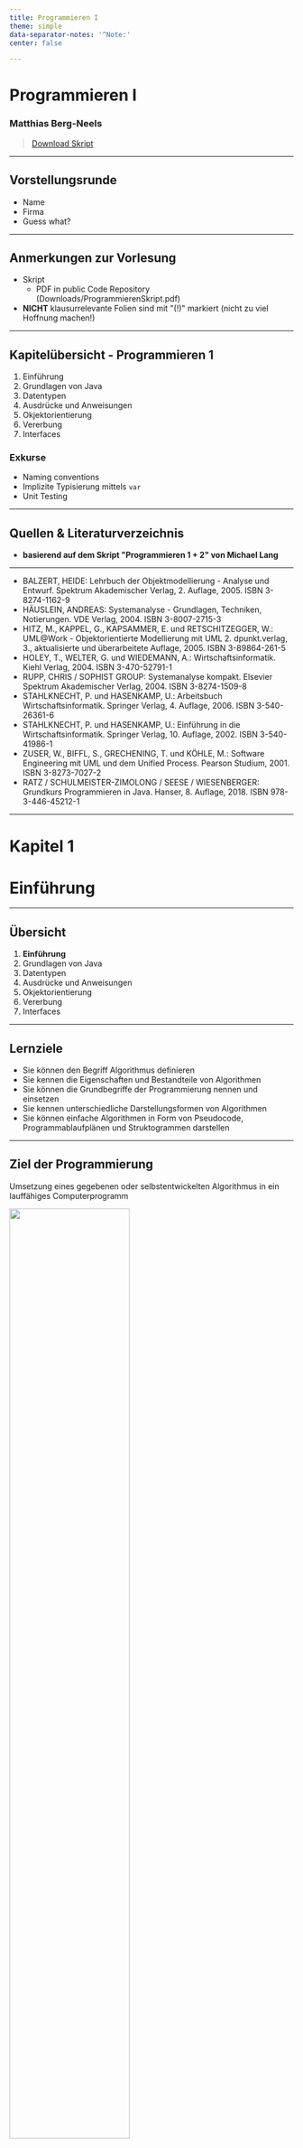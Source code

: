 ```yaml
---
title: Programmieren I
theme: simple
data-separator-notes: '^Note:'
center: false

---
```


# Programmieren I
### Matthias Berg-Neels

> [Download Skript](../pdfdownloads/ProgrammierenSkript_1Semester.pdf)

----
## Vorstellungsrunde
* Name
* Firma
* Guess what?


----
## Anmerkungen zur Vorlesung
* Skript
  * PDF in public Code Repository (Downloads/ProgrammierenSkript.pdf)
* **NICHT** klausurrelevante Folien sind mit "(!)" markiert (nicht zu viel Hoffnung machen!)

----
## Kapitelübersicht - Programmieren 1
1. Einführung
2. Grundlagen von Java
3. Datentypen
4. Ausdrücke und Anweisungen
5. Okjektorientierung
6. Vererbung
7. Interfaces

### Exkurse
* Naming conventions
* Implizite Typisierung mittels ```var```
* Unit Testing

----
## Quellen & Literaturverzeichnis
* **basierend auf dem Skript "Programmieren 1 + 2" von Michael Lang**
***
<ul>
<li>BALZERT, HEIDE: Lehrbuch der Objektmodellierung - Analyse und Entwurf. Spektrum Akademischer Verlag, 2. Auflage, 2005. ISBN 3-8274-1162-9</li>
<li>HÄUSLEIN, ANDREAS: Systemanalyse - Grundlagen, Techniken, Notierungen. VDE Verlag, 2004. ISBN 3-8007-2715-3</li>
<li>HITZ, M., KAPPEL, G., KAPSAMMER, E. und RETSCHITZEGGER, W.: UML@Work - Objektorientierte Modellierung mit UML 2. dpunkt.verlag, 3., aktualisierte und überarbeitete Auflage, 2005. ISBN 3-89864-261-5</li>
<li>HOLEY, T., WELTER, G. und WIEDEMANN, A.: Wirtschaftsinformatik. Kiehl Verlag, 2004. ISBN 3-470-52791-1</li>
<li>RUPP, CHRIS / SOPHIST GROUP: Systemanalyse kompakt. Elsevier Spektrum Akademischer Verlag, 2004. ISBN 3-8274-1509-8</li>
<li>STAHLKNECHT, P. und HASENKAMP, U.: Arbeitsbuch</li> Wirtschaftsinformatik. Springer Verlag, 4. Auflage, 2006. ISBN 3-540-26361-6</li>
<li>STAHLKNECHT, P. und HASENKAMP, U.: Einführung in die Wirtschaftsinformatik. Springer Verlag, 10. Auflage, 2002. ISBN 3-540-41986-1</li>
<li>ZUSER, W., BIFFL, S., GRECHENING, T. und KÖHLE, M.: Software Engineering mit UML und dem Unified Process. Pearson Studium, 2001. ISBN 3-8273-7027-2</li>
<li>RATZ / SCHULMEISTER-ZIMOLONG / SEESE / WIESENBERGER: Grundkurs Programmieren in Java. Hanser, 8. Auflage, 2018. ISBN 978-3-446-45212-1</li>
</ul><!-- .element style="font-size: 0.5em;" -->

---
# Kapitel 1
# Einführung

----
## Übersicht
1. **Einführung**
2. Grundlagen von Java
3. Datentypen
4. Ausdrücke und Anweisungen
5. Okjektorientierung
6. Vererbung
7. Interfaces

----
## Lernziele
* Sie können den Begriff Algorithmus definieren
* Sie kennen die Eigenschaften und Bestandteile von Algorithmen
* Sie können die Grundbegriffe der Programmierung nennen und einsetzen
* Sie kennen unterschiedliche Darstellungsformen von Algorithmen
* Sie können einfache Algorithmen in Form von Pseudocode, Programmablaufplänen und Struktogrammen darstellen

---
## Ziel der Programmierung
Umsetzung eines gegebenen oder selbstentwickelten Algorithmus in ein lauffähiges Computerprogramm

<img src="img/01einfuehrung_01ziel.png" width=65% /><!-- .element style="border: 0px; box-shadow: 0 0 0 0" -->

----
## Algorithmus
<img src="img/01einfuehrung_01_1algorithm.jpeg" width=50% /><!-- .element style="border: 0px; box-shadow: 0 0 0 0" -->
----

## Beispiele für Algorithmen
<table>
<tr style="vertical-align:middle">
<td>
<ul>
<li>Bedienungsanleitungen</li>
<li>Bauanleitungen</li>
<li>Kochrezepte</li>
<li>mathematische Problemstellungen</li>
<li>Such- und Sortieralgorithmen</li>
</ul>
</td>
<td style="vertical-align:middle">
<img src="img/01einfuehrung_02Beispiel_1.jpg" width=70% /><!-- .element style="border: 0px; box-shadow: 0 0 0 0" --><br/><br/>
<img src="img/01einfuehrung_02beispiel_2.jpg" width=70%/><!-- .element style="border: 0px; box-shadow: 0 0 0 0" -->
</td>
<td style="vertical-align:middle">
<img src="img/01einfuehrung_02beispiel_3.jpg" height=70% /><!-- .element style="border: 0px; box-shadow: 0 0 0 0" -->
</td>
</tr>
</table>

----
## Beispiel: Ein Kochrezept (!)
<table width=100%>
<tr><th width=40%>Zutaten</th><th>Zubereitung</th></tr>
<tr>
  <td>
    <ul>
      <li>500 g Hackfleisch vom Rind</li>
      <li>2 große Zwiebeln, fein gehackt</li>
      <li>4 Stangen Staudensellerie, fein gehackt</li>
      <li>150 g Speck, fein gehackt</li>
      <li>2 Zehen Knoblauch, fein gehackt</li>
      <li>400 g geschälte Tomaten</li>
      <li>300 ml Fond (Bratenfond)</li>
      <li>1 Paprikaschote, rot, klein gewürfelt</li>
      <li>1 Gewürznelke</li>
      <li>1 Lorbeerblatt</li>
      <li>½ TL Oregano</li>
      <li>½ TL Muskat (gemahlen)</li>
      <li>3 EL Öl (Oliven)</li>
      <li>40 g Butter</li>
      <li>150 ml Wein, rot, trocken</li>
      <li>1 Chilischote, zerkleinert, getrocknet</li>
    </ul><!-- .element style="font-size: 0.6em;" -->
  </td>
  <td>Butter und Öl in einer Pfanne (besser Bräter) erhitzen. Zwiebeln, Sellerie, Speck und Paprika gut anbraten. Die Sachen aus der Pfanne nehmen und zur Seite stellen. Den Knoblauch leicht anrösten und dann das Hackfleisch dazugeben, alles gut anbraten. Die Sachen wieder dazugeben und alles ca.10 Min. köcheln lassen. Jetzt alle übrigen Zutaten und Gewürze dazugeben und das Ganze ca. 45 Min. ( bei geschlossenem Deckel ) köcheln lassen (gelegentlich abschmecken und ggf. nachwürzen). Über die fertig gegarten Spaghetti geben.</td><!-- .element style="font-size: 0.6em;" -->
  </tr>
</table>
----
## Probleme bei diesem Beispiel
* Zutaten sind bereits vorbereitet
* Spaghetti fehlen bei Zutaten
* Beschreibung für Zubereitung der Spaghetti fehlt
* ungenaue Aussagen
  * fein gehackt
  * klein gewürfelt
  * erhitzen
  * gut anbraten
  * leicht anrösten
  * …
* Pfanne (besser Bräter)

KURZ: Die Beschreibung lässt Raum für individuelle Entscheidungen und Interpretationen.

----
## Verbesserungsmöglichkeiten des Rezepts
<div>

* komplette Eliminierung von individuellen Interpretationsspielräumen
* vollständige Beschreibung der Arbeitsschritte inkl. Vorbereitung und der Kochanweisung für die Spaghetti
* vollständige Angabe der Zutaten
präzise Angaben bei den Aussagen
  * fein gehackt &#8658; gewürfelt, 2 mm ≤ Kantenlänge ≤ 3 mm(Zwiebeln und Speck)
  * fein gehackt &#8658; gewürfelt, 0,8 mm ≤ Kantenlänge ≤ 1 mm(Knoblauch)
  * klein gewürfelt &#8658; 4 mm ≤ Kantenlänge ≤ 6 mm
  * erhitzen &#8658; 120 °C < Temperatur < 125 °C
  * gut anbraten &#8658; Farbe der Zwiebeln entspricht dem RGB-Wert <span>CC3300</span><!-- .element style="background-color: #CC3300;" -->
  * leicht anrösten &#8658; Farbe des Knoblauchs entspricht dem RGB-Wert <span>CC6600</span><!-- .element style="background-color: #CC6600;" -->
</div><!-- .element style="font-size: 0.8em;" -->

---
## Algorithmus: Definition
### Duden<!-- .element style="text-align: left;" -->
> Al|go|rith|mus, der; ­, ...men [mlat. algorismus = Art der indischen Rechenkunst, in Anlehnung an griech. arithmós = Zahl entstellt aus dem Namen des pers.- arab. Mathematikers Al-Hwarizmi, gest. nach 846] (Math., Datenverarb.): Verfahren zur schrittweisen Umformung von Zeichenreihen; Rechenvorgang nach einem bestimmten [sich wiederholenden] Schema. <!-- .element style="font-size: 0.6em;" -->

### Informatik<!-- .element style="text-align: left;" -->
> Ein Algorithmus ist eine präzise (d.h. in einer festgelegten Sprache abgefasste) endliche Beschreibung eines allgemeinen Verfahrens unter Verwendung ausführbarer elementarer (Verarbeitungs-)Schritte. <!-- .element style="font-size: 0.6em;" -->

----
## Algorithmus: Eigenschaften
### Terminierung<!-- .element style="text-align: left;" -->

* bricht nach endlich vielen Schritten ab

***

### Determinismus<!-- .element style="text-align: left;" -->


* legt die „Wahlfreiheit“ fest
* deterministischer Ablauf
  * legt eindeutige Vorgabe der Schrittfolge der auszuführenden Schritte fest
* determiniertes Ergebnis
  * wird immer dann geliefert, wenn bei vorgegebener Eingabe ein eindeutiges Ergebnis geliefert wird - auch bei mehrfacher Durchführung mit denselben Eingabeparametern


***

----
## Algorithmus: Bestandteile
* elementare Operationen (Ausdrücke und Anweisungen)<br/>Berechne 5 plus 7
* sequenzielle Ausführung
<br/>Berechne 10 minus 3, dann multipliziere das Ergebnis mit 4
* parallele Ausführung
<br/>Du rechnest Aufgabe 1 und ich rechne Aufgabe 2
* bedingte Ausführung
<br/>Wenn Du Aufgabe 1 gelöst hast, dann beginne mit Aufgabe 2
* Schleife
<br/>Rechne Aufgabe 1, bis Du das richtige Ergebnis bekommst
* Unterprogramm
<br/>Rechne Aufgabe 1 anhand der Lösung auf Seite 106

* Variablen und Konstanten

---
## Grundbegriffe der Programmierung
Ausdruck
* Kombination von Operanden und Operatoren als "Vorschrift" zur Berechnung eines Werts
* liefert immer einen Wert (Ergebniswert) ab
* Beispiel: 1 / x

Anweisung
* Kombination von Ausdrücken und Methoden als "Vorschrift" zur Ausführung einer Aktion
* Beispiele:
<br/>y = 1 / x Wertzuweisung
<br/>print(x) Ausgabeanweisung (Methodenaufruf "Drucke x")

----
## Grundbegriffe der Programmierung
Sequenz
* bildet eine zeitliche Abfolge von Anweisungen
* einzelne Schritte werden durchnummeriert oder es wird zum Abschluss der Sequenz ein Semikolon gesetzt

Bedingte Anweisung
* es werden Bedingungen auf Ihre Richtigkeit geprüft
* für wahre und falsche Aussagen in der Bedingung können unterschiedliche Anweisungen ausgeführt werden

Schleifen
* bestimmte Anweisungen werden wiederholt, bis eine definierte Endbedingung erfüllt wird
* Unterscheidung in drei Schleifenarten

----
## Grundbegriffe der Programmierung
Unterprogramme
* beinhaltet einen Teilalgorithmus
* dieser Teilalgorithmus kann in mehreren Algorithmen wieder verwendet werden

Variablen
* „Platzhalter“ für einen konkreten Wert
* sind von einem bestimmten Datentyp
können ihren Wert ändern

Konstanten
* haben einen festen Wert
* sind von einem bestimmten Datentyp
* können ihren Wert NICHT ändern

---
## Darstellungsformen von Algorithmen
Pseudocode
* nahe an den Konstrukten verbreiteter Programmiersprachen
* Verwendung spezieller englischer Begriffe aus dem Alltag
* Begriffe haben eine festgelegte Bedeutung

Programmablaufpläne
* genormt nach DIN 66001
* Ursprung in der linearen Programmierung
* nur für kleinere Programme geeignet (Übersichtlichkeit)

Nassi-Schneiderman-Diagramme (Struktogramme)
* Entstehung 1973
* Darstellung genormt nach DIN 66261 im Jahr 1985
* überwiegender Einsatz in der prozeduralen Programmierung

---
## Pseudocode
<div>

Sequenz
* Alternative 1: Schritte werden durchnummeriert: 1, 2, 3, …
* Alternative 2: Abschluss der Sequenz durch Semikolon
* Vorteil Alternative 1: Verfeinerung einzelner Schritte: 2.1, 2.2, …

Bedingte Anweisung
* es werden Bedingungen auf Ihre Richtigkeit geprüft
* Alternative 1: falls Bedingung dann Schritt
* Alternative 2: falls Bedingung dann Schritt A sonst Schritt B

Schleifen
* kopfgesteuert: solange Bedingung wahr führe aus Schritte
* fußgesteuert: wiederhole Schritte bis Bedingung wahr
* Zählschleife: wiederhole für Zahlenbereich Arbeitsschritte
</div><!-- .element style="font-size: 0.9em;" -->
----
### Beispiel: Pseudocode

<div>

<table>
<tr>
<td>

<h3>Sequenz</h3>
<ol>
<li>Koche Wasser</li>
<li>Gib Kaffeepulver in Tasse</li>
<li>Fülle Wasser in Tasse</li>
</ol>
<p>
<p>
<h3>Bedingte Anweisung</h3>
&nbsp;&nbsp;<b>falls</b> Ampel rot oder gelb<br/>
&nbsp;&nbsp;&nbsp;&nbsp;<b>dann</b> stoppe<br/>
&nbsp;&nbsp;&nbsp;&nbsp;<b>sonst</b> fahre weiter
</p>
<p>
&nbsp;&nbsp;<b>falls</b> Ampel ausgefallen<br/>
&nbsp;&nbsp;&nbsp;&nbsp;<b>dann</b> fahre vorsichtig weiter<br/>
&nbsp;&nbsp;&nbsp;&nbsp;<b>sonst falls</b> Ampel grün<br/>
&nbsp;&nbsp;&nbsp;&nbsp;&nbsp;&nbsp;<b>dann</b> fahre weiter<br/>
&nbsp;&nbsp;&nbsp;&nbsp;&nbsp;&nbsp;<b>sonst</b> stopp
</p>
</p>
</td>

<td>
<h3>Schleifen</h3>
<p>
<b>solange</b> Liste nicht erschöpft<br/>
&nbsp;&nbsp;<b>führe aus</b><br/>
&nbsp;&nbsp;&nbsp;&nbsp;Gib nächste Zahl aus der Liste aus
</p>
<p>
<b>wiederhole</b><br/>
&nbsp;&nbsp;Gib nächste Zahl aus der Liste aus<br/>
<b>bis</b> Liste erschöpft
</p>
<p>
<b>wiederhole für</b> 5 bis 10<br/>
&nbsp;&nbsp;Gib nächste Zahl aus der Liste aus
</p>
</td>
</tr>
</table>

</div><!-- .element style="font-size: 0.7em;" -->
---
## Struktogramme
<img src="img/01einfuehrung_03Struktogramme.png" width=80% /><!-- .element style="border: 0px; box-shadow: 0 0 0 0" --></td>

---
## Programmablaufplan
<img src="img/01einfuehrung_04Programmablaufplan.png" width=80% /><!-- .element style="border: 0px; box-shadow: 0 0 0 0" --></td>

----
## Beispiel: Programmablaufplan
<img src="img/01einfuehrung_05ProgrammablaufplanBsp.png" width=80% /><!-- .element style="border: 0px; box-shadow: 0 0 0 0" --></td>

---
## Beispiel: Mathematische Problemstellung
<img src="img/01einfuehrung_06Euklid.png" width=60% /><!-- .element style="border: 0px; box-shadow: 0 0 0 0" --></td>


**Übung:** Erstellen Sie zum beschriebenen des euklidschen Algorithmus ein Struktogramm und einen Programmablaufplan.

---
# Kapitel 1
# Einführung
## Kontrollfragen & Übungen

----
### Kontrollfragen
1. Wie würden Sie den Begriff Algorithmus im Rahmen der Informatik definieren?
2. Beschreiben Sie die Bestandteile sowie die Eigenschaften von Algorithmen!
3. Nennen Sie fünf Grundelemente der Programmierung!
4. Welche Möglichkeiten stehen Ihnen zur Verfügung, um Algorithmen grafisch
darzustellen?
5. Was ist ein wesentlicher Nachteil der Programmablaufpläne?
6. Beschreiben Sie die Darstellungsform „Pseudocode“!

----
### Übungen
1. Beschreiben Sie den euklidschen Algorithmus zur Berechnung des größten
gemeinsamen Teilers als Struktogramm und Programmablaufplan!
2. Beschreiben Sie einen Algorithmus zur Berechnung der Fakultät! Nutzen Sie dazu
den Pseudocode.
3. Beschreiben Sie im Pseudocode einen Algorithmus zur Bestimmung der Fibonacci Folge
1 – 1 – 2 – 3 – 5 – 8 – 13 – 21!
4. Beschreiben Sie in einem Struktogramm das Sieb des Eratosthenes zur Bestimmung
von Primzahlen.

---
# Kapitel 2
# Grundlagen von Java

----
## Übersicht
1. Einführung
2. **Grundlagen von Java**
3. Datentypen
4. Ausdrücke und Anweisungen
5. Okjektorientierung
6. Vererbung
7. Interfaces

----
## Lernziele
* Sie können die Eigenschaften der Programmiersprache Java beschreiben
* Sie kennen die Aufgaben von Compiler, Linker und Interpreter
* Sie können das Zusammenspiel von Bytecode und der Java Virtual Machine erläutern
* Sie können die wesentlichen Java-Tools benennen und ihre Aufgabe beschreiben
* Sie können das Paketkonzept in Java erläutern
* Sie kennen die wesentlichen Systemvariablen im Umfeld von Java
* Sie können Eclipse als Java-Entwicklungsumgebung einsetzen

---
## Vorbereitung
* [prüfen] Installieren Sie das Java Developer Kit, falls notwendig. [JDK Download von Oracle](https://www.oracle.com/technetwork/java/javase/downloads/index.html)
  * ```
  java --version
  java -version
  ```
* Aktivieren Sie eine Studierenden-Lizens und installieren Sie IntelliJ [Jetbrains Free License for faculty members - DHBW-Email benötigt](https://www.jetbrains.com/student/)
* Coding Beispiele in Repository >> "dhbwmawwi[YYYY]se[Kurs]" auf [github.com](https://github.com/)
---
## Klassifizierung von Software
* Programme zur Steuerung der Verarbeitungsprozesse, der Übertragungsprozesse und der Speicherungsprozesse in Computern
* unterschiedliche Softwarearten
  * Systemsoftware
    * grundlegende Dienste für andere Programme
    * Steuerung des Computersystems (Hardware)
    * Ablaufsteuerung anderer Programme
  * Entwicklungssoftware
    * Erstellung und Modifikation von Programmen
    * Übersetzungsprogramme für Programmiersprachen
  * Anwendungssoftware
    * Programme zur Verarbeitung der Daten
    * Unterhaltungssoftware
    * Spiele

---
## Eigenschaften von Java
* vollständig objektorientiert
  * ohne prozedurale Altlasten
* unkompliziert - einfach und leicht erlernbar
  * Syntax ähnlich zu C, C++
  * Beschränkung auf das Notwendigste
  * keine Pointer
  * keine Header-Dateien
  * keine Präprozessor-Anweisungen
  * keine Mehrfachvererbung
* plattformunabhängig (architekturneutral)
  * übersetzte Java-Programme (Bytecode) sind auf jeder javafähigen Plattform ausführbar
  * fest definierter Wertebereich für Zahlen
----
## Eigenschaften von Java
* sicher
  * keine direkten Speicherzugriffe mit * Pointerarithmetik
  * strenge Typüberprüfung
  * keine Programmierung mit Sprachverletzung
* robust
  * keine Rechnerabstürze durch Programmierfehler
  * Überprüfung der Speicherzugriffe
  * Ausnahmeroutinen zur Fehlerbehandlung
* multithreaded
  * parallele Ausführung von Programmteilen
* internetfähig
  * Java-Applets sind über das Internet verteilbar und können lokal auf dem Rechner ausgeführt werden

---
## Umwandlung von Quellcode in Maschinensprache

----
### Compiler
<img src="img/02java_01Compiler.png" width=65% /><!-- .element style="border: 0px; box-shadow: 0 0 0 0" -->

----
### Funktionsweise eines Compiler
* übersetzt ein Computerprogramm aus einer Quellsprache in ein semantisch äquivalentes Programm einer Zielsprache
* Aufbau eines Compilers in 2 Phasen
  * Analysephase
    * lexikalische Analyse zerteilt Code in zusammengehörende Token
    * syntaktische Analyse überprüft auf formale Richtigkeit
    * semantische Analyse überprüft die logischen Rahmenbedingungen
  * Synthesephase
    * Zwischencodeerzeugung liefert die Basis für die Optimierung
    * Programmoptimierung auf Basis des maschinennahen Zwischencodes
    * Codegenerierung erzeugt den Programmcode der Zielsprache

----
### Arten von Compilern
* Native Compiler erzeugt Code für die Plattform, auf der er läuft
* Cross-Compiler erzeugt Code für andere Plattformen
* One-pass-Compiler erzeugt den Code in einem Durchlauf
* Multi-pass-Compiler erzeugt den Code in mehreren Durchläufen

----
### Linker
* stellt einzelne Programmmodule zu einem ausführbaren Programm zusammen
* fügt benötigten Code aus Funktionsbibliotheken zum Code des Hauptprogramms hinzu
* statisches Linken
  * beim kompilieren werden benötigte Codings aus Funktionsbibliotheken dem Coding des Hauptprogramms hinzugefügt
* dynamisches Linken
  * zur Laufzeit werden die Codings aus Funktionsbibliotheken o.ä. zum Hauptprogramm hinzugelinkt
    * DLL-Konzept von Windows
    * auch bei Java findet dynamisches Linken statt

----
### Interpreter
<img src="img/02java_02Interpreter.png" width=65% /><!-- .element style="border: 0px; box-shadow: 0 0 0 0" -->

----
### Funktionsweise eines Interpreters

<div>

* übersetzt den Quellcode nicht in eine direkt ausführbare Datei
* liest den Quellcode ein, analysiert diesen und führt ihn dann aus
* die Analyse erfolgt also zur Laufzeit des Programms
* auf jeder Rechnerarchitektur lauffähig
* deutlich langsamer als kompilierte Programme
* Möglichkeiten zur Steigerung der Geschwindigkeit
  * Just-In-Time-Compiler
    * zur Laufzeit wird der Quellcode in einen Maschinencode übersetzt
    * Maschinencode wird direkt vom Prozessor ausgeführt
    * mehrfach durchlaufene Programmteile müssen nur ein Mal übersetzt werden
    * nur auf einer bestimmten Rechnerarchitektur lauffähig
  * Bytecode-Interpreter
    * Quellcode wird zur Laufzeit in sog. Bytecode übersetzt
    * Bytecode wird von einem Interpreter (Virtual Machine) ausgeführt
    * Bytecode kann auf verschiedenen Plattformen ausgeführt werden
</div><!-- .element style="font-size: 0.9em;" -->
---
## Javaquellcode zu Maschinensprache

----
### Platformunabhängigkeit durch Bytecode
<img src="img/02java_03JavaPlatforms.png" width=65% /><!-- .element style="border: 0px; box-shadow: 0 0 0 0" -->

----
### Bytecode und virtual Machine
<img src="img/02java_04JavaKomilierung.png" width=65% /><!-- .element style="border: 0px; box-shadow: 0 0 0 0" -->

----
### Wesentliche Java-Tools
Java-Compiler (javac.exe)

Java virtual Machine (java.exe)

Javadoc
* dient der automatischen Erstellung von Dokumentationen

Class Loader
* lädt Java-Klassen in den Arbeitsspeicher
* bereitet Ausführung von Java-Applikationen vor

Bytecode Verifier
* Prüfung auf syntaktische Korrektheit
* Überprüfung der Klassenhierarchie
* Überprüfung jeder Methode auf strukturelle Gültigkeit
* Datenflussanalyse, um u.a. Typfehler zu vermeiden


----
### Wichtige Systemvariablen (!)
<table>
<tr style="vertical-align:middle">
<td>
PATH
<ul><li>Verzeichnis, in dem sich die JAVA-Tools befinden</li></ul>

CLASSPATH
<ul><li>Verzeichnisse, in denen nach Klassen und Paketen gesucht werden soll</li></ul>

JAVA_HOME
<ul><li>Verzeichnis, in dem das J2SDK installiert wurde</li></ul>

</td>
<td style="vertical-align:middle">
<img src="img/02java_05JavaEnv.png" width=70% /><!-- .element style="border: 0px; box-shadow: 0 0 0 0" -->
</td>
</tr>
</table>

----
### Beispiel: Hello World über die Konsole
1. anlegen einer Datei "HelloWorld.java" mit folgendem Quellcode

```java
class HelloWorld {

  public static void main (String[] args){
    System.out.println("Hello to the Java World");

  }
}
```

2. Quellcode zu Bytecode kompilieren

```
javac HelloWorld.java
```
3. Ausführen des komplilierten Bytecode in Java Virtial Machine (JVM)

```
java HelloWorld
```

----
### Java - Kommentare im Quellcode
Einzeiliger Kommentar

```java
// single line comment -
```

Blockkommentar (Mehrzeiliger Kommentar)

```java
/*
multi line comment
starting with the signs

ending with the signs
*/
```

Beispiel

<div>

```java
// HelloWorld class as first small programming example
class HelloWorld {

  // main method as starting point in Code
  public static void main (String[] args){
    /*
    Implementation of main method
    prints out "Hello to the Java World"
    to the console.
    */
    System.out.println("Hello to the Java World");
  }
}
```
</div><!-- .element style="font-size: 0.9em;" -->

---
### Exkurs: JavaDoc (!)
#### Generierung von Dokumentation aus Javaquellcode und Kommentaren
* Generiert Dokumentation anhand des Quellcodes
* Kommentare mit spezieller Formatierung ("/** ") werden berücksichtig
* Resultat: Dokumentation im HTML-Format

Beispiel:

```java
/** HelloWorld class as first programming example
* @author Matthias Berg-Neels
* @version 1.0
* @since 1.0
*/
public class HelloWorld {

  /** main method as starting point for program start
  * @param args String array for parameters from the console
  */
  public static void main (String[] args){

    System.out.println("Hello to the Java World");
  }
}
```
----
#### Generierung der Dokumentation (!)

```
javadoc HelloWorld.java -author -version
```

Ergebnis:

<img src="img/02java_06JavaDoc.png" width=40% /><!-- .element style="border: 0px; box-shadow: 0 0 0 0" -->

Java Entwicklung: "Eat your own dog food!" --> <a href='https://docs.oracle.com/en/java/javase/15/docs/api/index.html' target=_blank>JDK Dokumentation</a>

---
## Das Paketkonzept in Java
* Möglichkeit zur Strukturierung bzw. sinnvollen Sortierung von Klassen
* Pakete sind somit Sammlungen von Klassen
* die Klassen verfolgen einen gemeinsamen Zweck
* jede Klasse ist genau einem Paket zugeordnet
* Paketnamen können aus mehreren Teilen bestehen und hierarchisch aufgebaut sein (vergleichbar mit der Ordnerstruktur im Windows-Explorer)
* eine Klasse kann eindeutig über das Paket und ihren Namen identifiziert werden

---
## Funktionsumfang der Java 2™ Platform (!)
<img src="img/02java_07JavaPlatform.png" width=65% /><!-- .element style="border: 0px; box-shadow: 0 0 0 0" -->

----
## Funktionsumfang der Java 2™ Platform (!)
<div>

* Java 2 Standard Edition beinhaltet das Software Development Kit mit der Standard API zur Entwicklung von Java-Applikationen
* Java 2 Enterprise Edition umfasst neben der J2SE weitere Packages zur serverseitigen Programmierung (Enterprice Java Beanss, Servlets, JSP, Java-Mail-API, etc.)
* Java 2 Micro Edition stellt eine funktional kleinere Laufzeitumgebung für mobile Endgeräte (PDAs, Handys, Navigationssysteme, etc.) dar
* Connected Device Configuration (CDC) beinhaltet die komplette JVM und ist in mobilen Systemen integriert
* Connected Limited Device Configurations (CLDC ) ist eine J2ME-Bibliothek zur Abdeckung gerätespezifischer Funktionen; ermöglicht die Zusammenarbeit verschiedener Geräte der gleichen Kategorie
* KVM ist die kleinste Laufzeitumgebung und wird für den Einsatz auf Geräten mit beschränkter Speicherkapazität und CPU-Leistung verwendet
* Java Card APIs definieren eine minimale Laufzeitumgebung auf SmartCards
</div><!-- .element style="font-size: 0.8em;" -->
---
## Entwicklungsumgebung
### IntelliJ IDEA (!)

* Entwickler: [Jetbrains](http:www.jetbrains.com)
* Integrated Development Environment (IDE) für unterschiedliche Programmierspachen und Umgebungen
  * **Java**, Javascript (Node.js), Android, Kotlin, ...
* freie Community Edition
* seit Version 9.0: kostenpflichtige Version (sehr beliebt)
* seit Version 14.0: Decompiler für Java Bytecode
* Erweiterbarkeit durch Plug-Ins
* verschiedene Ableger für weitere Programmiersprachen
  * z.B. Webstorm für PHP

---
# Kapitel 2
# Grundlagen von Java
## Kontrollfragen

----
### Kontrollfragen
1. Beschreiben Sie die wesentlichen Eigenschaften von Java!
2. Beschreiben Sie die Funktionsweise eines Compilers!
3. Welche Aufgaben übernimmt der Linker?
4. Nennen Sie unterschiedliche Interpreter-Arten!
5. Welche Rolle spielen Compiler und Interpreter im Umfeld der Programmiersprache Java?
6. Beschreiben Sie den Prozess von der Erstellung des Quellcodes bis zur Ausführung des Programms in der Programmiersprache Java!
7. Nennen Sie drei wesentliche Java-Tools und beschreiben Sie kurz deren Aufgaben!
8. Beschreiben Sie das Paketkonzept der Programmiersprache Java!
9. Welche wesentlichen Systemvariablen kennen Sie im Java-Umfeld?
10. Beschreiben Sie die wesentlichen Unterschiede der verschiedenen Editionen im Rahmen der Java 2™ Platform!
11. Wozu werden die einzelnen Systemvariablen benötigt?

---
# Kapitel 3
# Datentypen

----
## Übersicht
1. Einführung
2. Grundlagen von Java
3. **Datentypen**
4. Ausdrücke und Anweisungen
5. Okjektorientierung
6. Vererbung
7. Interfaces

----
## Lernziele
* Sie kennen die unterschiedlichen einfachen Datentypen in Java
* Sie kennen die Wertebereiche der jeweiligen Datentypen
* Sie können Variablen und Konstanten in Java deklarieren
* Sie kennen die unterschiedlichen Literale
* Sie kennen unterschiedliche Standard-Escape-Sequenzen und können diese einsetzen
* Sie kennen die Konvertierungsvorschriften bezüglich der einfachen Datentypen
* Sie können den Aufbau von Arrays beschreiben
* Sie können Arrays in Java deklarieren
* Sie kennen den theoretischen Umgang mit Referenzdatentypen
* Sie kennen die speziellen Referenzdatentypen Array und String

---
## Arten von Datentypen
<img src="img/03datentypen_01datentypen.png" width=65% /><!-- .element style="border: 0px; box-shadow: 0 0 0 0" -->
----
## Arten von Datentypen
* bool‘sche Typen sind Wahrheitswerte: True und False

* numerische Typen
  * Byte, Short, Integer und Long: Menge der ganzen Zahlen
  * Double und Float: Menge der reellen Zahlen

* alphanumerisch
  * Char: Menge der vereinbarten Schriftzeichen, z.B. ASCII-Zeichensatz

* komplexe Datentypen
  * String: Verkettung von Character-Werten &#8658; Zeichenketten
  * Array: Definition eines n-dimensionalen Feldes
  * Referenzdatentypen: Individuell definierte Datentypen

----
## Wertebereiche und Speicherverbrauch
|Typname|Länge in Byte|Wertebereich|
|:------|:-----------:|:-----------|
|boolean|1|*true, false*|
|char|2|Alle Unicode-Zeichen|
|byte|1|-2<sup>7</sup> bis 2<sup>7</sup>-1 (-128 bis 127)|
|short|2|-2<sup>15</sup> bis 2<sup>15</sup>-1 (-32.768 bis 32.767)|
|int|4|-2<sup>31</sup> bis 2<sup>31</sup>-1 (-2.147.483.648 bis 2.147.483.647)|
|long|8|-2<sup>63</sup> bis 2<sup>63</sup>-1 (-9.223.372.036.854.775.808 bis          9.223.372.036.854.775.807)|
|float|4|+/- 3.40282347 * 10<sup>38</sup>|
|double|8|+/- 1.79769313486231570 * 10<sup>308</sup>|

---
## Deklaration von Variablen
* Variablen werden durch Datentyp und Variablennamen deklariert
```java
Typname Variablenname;
```
* Beispiele für Variablendeklarationen
```java
boolean muede;
int a;
```
* Beispiele für Deklarationen mit Initialisierung
```java
char buchstabe = ‘a‘;
long zahl = 45768;
```
----
## Deklaration von Konstanten
* Konstanten werden ähnlich wie Variablen deklariert
vor den Typnamen wird das Schlüsselwort
```java
final gesetzt final Typname Konstantenname;
```
* Konstanten können nach der Deklaration einmalig mit einem Wert initialisiert werden
```java
final double pi = 3.1415926535897932384626433832795;
```
---
## Literale
> Ein Literal (lateinischen *littera* "Buchstabe") in der Programmiersprache bezeichnet fest definierte Zeichenfolgen zur Darstellung von Werten für Basis-Datentypen.

----
## Numerische Literale
### Ganzzahlen
Literale für die Familie der Integer-Werte (byte, short, int, long) können in Dezimal-, Oktal- oder Hexadezimalform geschrieben werden

* Dezimalliterale bestehen aus den Ziffern 0 bis 9
* Oktalliterale bestehen aus dem Präfix 0 und den Ziffern 0 bis 7
* Hexadezimalliterale bestehen aus dem Präfix 0x, den Ziffern 0 bis 9 und den Buchstaben A bis F bzw. a bis f
* durch das Suffix l bzw. L wird ein Literal vom Typ long erzeugt
----
## Numerische Literale
### Fließkommazahlen
Literale für Fließkommazahlen float und double
* bestehen aus einem Vorkommateil, dem Dezimalpunkt, einem Nachkommateil, einem Exponenten und einem Suffix
* Unterscheidung zwischen float und double durch das Suffix f bzw. d
* Exponent wird durch ein e bzw. E eingeleitet
* Vorkomma- oder Nachkommateil darf ausgelassen werden, der Exponent und das Suffix sind optional
* ohne Suffix sind Fließkommazahlen immer vom Typ double

----
## Alphanumerische Literale
* besondere Literale für den Datentyp boolean

*true und false*
***
* Char-Literale werden grundsätzlich in einfache Hochkommata gesetzt
* Char-Variablen sind prinzipiell 2 Byte lang, da in char Unicode-Werte gespeichert werden können

```java
'a';
'\u2764';
```
***
* besondere Zeichenliterale stellen die String-Literale dar
* String-Literale stehen in doppelten Hochkommata

```java
"Hier ist eine Zeichenkette"
```
----
## Standard-Escape-Sequenzen
* Zeichenliterale können Standard-Escape-Sequenzen zur Darstellung von Sonderzeichen beinhalten
* Beispiele:

|Zeichen|Bedeutung|
|:-----:|:--------|
|\t|Horizontaler Tabulator|
|\n|Zeilenschaltung (Newline)|
|\“|Doppeltes Anführungszeichen|
|\‘|Einfaches Anführungszeichen|
|\\\\|Backslash|
|\uxxxx|Unicodezeichen (xxxx steht für den Hexadezimalwert des Unicodezeichens)|

---
## Konvertierungsregeln
* generelle Unterscheidung in erweiternde und einschränkende Konvertierung
* es existiert keine Konvertierungsvorschrift für den Datentyp boolean und für die Konvertierung zwischen einfachen und Referenzdatentypen

<img src="img/03datentypen_02conversion.png" width=65% /><!-- .element style="border: 0px; box-shadow: 0 0 0 0" -->



---
## Arrays
* Arrays sind (mehrdimensionale) Feldvariablen, die aus mehreren Elementen bestehen
* alle Elemente eines Arrays gehören dem gleichen Datentyp an
* in Java sind Arrays semidynamisch, d.h. ihre Größe kann zur Laufzeit festgelegt, aber danach nicht mehr verändert werden
* Arrays in Java sind Objekte und bieten verschiedene Methoden
* die Elemente eines Arrays sind bei n Elementen von 0 bis n-1 durchnummeriert
* Zugriffe auf einzelne Elemente von Arrays erfolgen über den numerischen Index
* das Attribut length ist vom Typ Integer und gibt die Anzahl der Elemente eines Arrays zurück

----
## Deklaration und Initialisierung von Arrays
* die Deklaration eines Arrays entspricht syntaktisch der einer einfachen Variablen
* Unterschied: an den Typnamen oder an den Variablennamen werden eckige Klammern angefügt
* die Initialisierung erfolgt mithilfe des new-Operators oder durch Zuweisung eines Array-Literals
* Beispiele

```java
int [] zahl = {1, 2, 3, 4, 5};
zahl[1] = 7;
```

```java
int [][] matrix = new int[3][3];
matrix[1][2] = 15;
```

```java
int [][] matrix = new int[3][];
matrix[0] = new int[4];
```

```java
int [][][] wuerfel = new int[3][3][3];
wuerfel[2][0][0] = 73;
```

<img src="img/03datentypen_04arrays.png" width=50% /><!-- .element style="border: 0px; box-shadow: 0 0 0 0" -->

---
## Umgang mit Referenzdatentypen
* im Gegensatz zu einfachen Datentypen handelt es sich bei Referenzdatentypen um komplexe Typen
* zu den Referenztypen zählen
  * Objekte (näheres im Kapitel 5: Objektorientierung)
  * Strings
  * Arrays
* Strings und Arrays sind besondere Objekte
* sowohl bei Strings als auch bei Arrays kennt der Compiler Literale, die den Aufruf des Operators new überflüssig machen
* bei einfachen Datentypen reicht die Deklaration der Variablen aus, während Referenztypen mittels des new-Operators noch erzeugt werden müssen (Ausnahmen Strings und Arrays)
* Referenztypen stellen lediglich einen Verweis auf Objekte dar

---
# Kapitel 3
# Datentypen
## Kontrollfragen

----
### Kontrollfragen
1. Welche unterschiedlichen Datentypen kennen Sie in Java?
2. Wie lassen sich diese Datentypen klassifizieren?
3. Nennen Sie die numerischen Datentypen der Programmiersprache Java! Worin liegt der wesentliche Unterschied im Wertebereich?
4. Wie können Variablen und Konstanten in Java deklariert initialisiert werden?
5. Was ist der Unterschied zwischen einer Konstanten und einer Variablen?
6. Erläutern Sie den Begriff „Literal“ am Beispiel der numerischen Literale!
7. Was sind Escape-Sequenzen?
8. Beschreiben Sie die Konvertierungsregeln in Java bzgl. Erweiternder und einschränkender Konvertierungen für einfache Datentypen!
9. Was ist ein Array und wie ist dieses aufgebaut?
10. Welche Aufgabe erfüllt das Attribut length bei einem Array?
11. Worin unterscheidet sich die Deklaration eines Arrays von der Deklaration einer einfachen Variablen?
12. Was sind Referenzdatentypen?



---
# Kapitel 4
# Ausdrücke & Anweisungen

----
## Übersicht
1. Einführung
2. Grundlagen von Java
3. Datentypen
4. **Ausdrücke und Anweisungen**
5. Okjektorientierung
6. Vererbung
7. Interfaces

----
## Lernziele
* Sie kennen die Begriffe Ausdrücke und Anweisungen
* Sie kennen die unterschiedlichen Arten von Operatoren
  * arithmetisch
  * relational
  * logisch
  * Zuweisung
  * sonstige
* Sie kennen die Verzweigungsmöglichkeiten mit der IF- und der SWITCH-Anweisung
* Sie kennen die unterschiedlichen Schleifentypen
  * kopfgesteuert
  * fußgesteuert
  * zählend
* Sie kennen die break- und continue-Anweisung

---
## Ausdrücke
* kleinste ausführbare Einheit in einem Programm
* Ausdrücke haben folgende Aufgaben
  * Variablen Werte zuzuweisen
  * numerische Berechnungen durchzuführen
  * logische Bedingungen zu formulieren
* Ausdrücke bestehen aus mindestens einem Operator und einem oder mehreren Operanden, auf die der Operator angewendet wird
* Unterscheidung der Operatoren nach dem Typ der Operanden
  * arithmetische Operatoren
  * relationale Operatoren
  * logische Operatoren
  * (bitweise Operatoren)
  * Zuweisungsoperatoren
  * sonstige Operatoren

---
## Operatoren

----
### Arithmetische Operatoren
<div>

|Operator|Bezeichnung|Bedeutung|
|:------:|:----------|:--------|
|+|Positives Vorzeichen|+n ist gleichbedeutend mit n|
|-|Negatives Vorzeichen|-n kehrt das Vorzeichen von n um|
|+|Summe|a + b ergibt die Summe von a und b|
|-|Differenz|a - b ergibt die Differenz|
|*|Produkt|a * b ergibt das Produkt|
|/|Quotient|a / b ergibt den Quotienten|
|%|Restwert|a % b ergibt den Rest der ganzzahligen Division von a durch b|
|++|Präinkrement|++a erhöht a um 1 und ergibt a|
|++|Postinkrement|a++ ergibt a und erhöht a um 1|
|--|Prädekrement|--a verringert a um 1 und ergibt a|
|--|Postdekrement|a-- ergibt a und verringert a um 1|

</div><!-- .element style="font-size: 0.8em;" -->

----
### Relationale Operatoren
<div>

|Operator|Bezeichnung|Bedeutung|
|:------:|:----------|:--------|
|==|Gleich|a == b ergibt true, wenn a gleich b ist. Sind a und b Referenztypen, so ist der Rückgabewert true, wenn beide Werte auf dasselbe Objekt zeigen.|
|!=|Ungleich|a != b ergibt true, wenn a ungleich b ist. Sind a und b Referenztypen, so ist der Rückgabewert true, wenn beide Werte auf verschiedene Objekt zeigen.|
|<|Kleiner|a < b ergibt true, wenn a kleiner b ist.|
|<=|Kleiner gleich|a <= b ergibt true, wenn a kleiner oder gleich b ist.|
|>|Größer|a > b ergibt true, wenn a größer b ist.|
|>=|Größer gleich|a >= b ergibt true, wenn a größer oder gleich b ist.|

</div><!-- .element style="font-size: 0.8em;" -->

----
### Logische Operatoren
<div>

|Operator|Bezeichnung|Bedeutung|
|:------:|:----------|:--------|
|!|Logisches NICHT|!a ergibt false, wenn a wahr ist, und true, wenn a falsch ist.|
|&&|UND mit Short-Circuit-Evaluation|a && b ergibt true, wenn sowohl a als auch b wahr sind. Ist a bereits falsch, so wird false zurückgegeben und b nicht mehr ausgewertet.|
| &#124;&#124; |ODER mit Short-Circuit-Evaluation|a &#124;&#124; b ergibt true, wenn mindestens einer der beiden Ausdrücke a oder b wahr ist. Ist a bereits wahr, so wird true zurückgegeben und b nicht mehr ausgewertet.|
|&|UND ohne Short-Circuit-Evaluation|a & b ergibt true, wenn sowohl a als auch b wahr sind. Beide Teilausdrücke werden ausgewertet.|
|&#124;|ODER ohne Short-Circuit-Evaluation|a &#124; b ergibt true, wenn mindestens einer der beiden Ausdrücke a oder b wahr ist. Beide Teilausdrücke werden ausgewertet.|
|^|Exklusiv-ODER|a ^ b ergibt true, wenn beide Ausdrücke einen unterschiedlichen Wahrheitswert haben.|

</div><!-- .element style="font-size: 0.8em;" -->

----
### Zuweisungsoperatoren
<div>

|Operator|Bezeichnung|Bedeutung|
|:------:|:----------|:--------|
|=|Einfache Zuweisung|a = b weist a den Wert von b zu und liefert b als Rückgabewert.|
|+=|Additionszuweisung|a += b weist a den Wert von a + b zu und liefert a + b als Rückgabewert.|
|-=|Subtraktions-zuweisung|a -= b weist a den Wert von a - b zu und liefert a - b als Rückgabewert.|
|*=|Multiplikations-zuweisung|a *= b weist a den Wert von a * b zu und liefert a * b als Rückgabewert.|
|/=|Divisionszuweisung|a /= b weist a den Wert von a / b zu und liefert a / b als Rückgabewert.|
|%=|Modulozuweisung|a %= b weist a den Wert von a % b zu und liefert a % b als Rückgabewert.|

</div><!-- .element style="font-size: 0.8em;" -->

----
### Sonstige Operatoren
* der Fragezeichenoperator *?:*
  * ist der einzige dreistellige Operator in Java
  * er besteht aus einem logischen Ausdruck und zwei weiteren Ausdrücken, die entweder numerisch, boolean oder von einem Referenztyp sind.

```java
a ? b : c // ==> results in b if a is true or c if a is false
```

* Type-Cast-Operator
  * dient der expliziten Typumwandlung bei einer einschränkenden Konvertierungen
  * (type) a wandelt den Ausdruck a in einen Ausdruck vom Typ *type* um
* String-Verkettung
  * mit dem +-Operator können nicht nur mit numerische Operanden verwendet werden, sondern auch zur Verkettung von Strings
  * a + b ergibt einen verketten String, wenn einer der Operanden a oder b ein Objekt vom Typ String ist

---
## Anweisungen
<div>
Anweisungen sind elementare Arbeitsschritte

**die leere Anweisung**

```
;
```
* die einfachste Anweisung in Java
* kann dort verwendet werden, wo syntaktisch eine Anweisung erforderlich, aber von der Programmlogik nicht sinnvoll ist

***

**der Anweisungsblock**

```java
{
  Anweisung 1;
  Anweisung 2;
  ...
  Anweisung n;
}
```
* ist eine Zusammenfassung von Anweisungen
* wird als einzelne Anweisung behandelt und wird dort verwendet, wo syntaktisch nur eine Anweisung erlaubt ist
</div><!-- .element style="font-size: 0.8em;" -->

---
## Beeinflussung des Kontrollflusses

> Der *Kontrollfluss* (oder *Programmablauf*) bezeichnet in der Informatik die zeitliche Abfolge der einzelnen Befehle eines Computerprogramms. Der Kontrollfluss ist gewöhnlich durch die Reihenfolge der Befehle innerhalb des Programms festgelegt. Durch *Kontrollstrukturen* kann von der sequenziellen Abarbeitung abgewichen werden. Hierzu zählen beispielsweise *Verzweigungen* und *Schleifen*.

---
### Verzweigungen

----
#### Verzweigungen - if-Anweisung
**die einfache if-Anweisung**

```java
if (ausdruck)
  anweisung;
```
  * ausdruck kann aus einem relationalen Operator oder aus mehreren relationalen Operatoren bestehen, die mit logischen Operatoren verknüpft sind
  * *anweisung* wird genau dann ausgeführt, wenn ausdruck true ist

***

**die if-else-Anweisung**

```java
if (ausdruck)
  anweisung1;
else
  anweisung2;
```
  * *anweisung1* wird ausgeführt, wenn *ausdruck* true ist
  * ist *ausdruck* false, wird *anweisung2* ausgeführt

----
#### Verzweigungen mit der if-Anweisung
**die if-else if-Anweisung**

```java
if (ausdruck1)
  anweisung1;
else if (ausdruck2)
  anweisung2;
else
  anweisung3;
```

* *anweisung1* wird ausgeführt, wenn *ausdruck1* true ist
* ist *ausdruck1* false, wird *ausdruck2* ausgewertet
* ist *ausdruck2* true, wird *anweisung2* ausgeführt
* ist auch *ausdruck2* false, wird *anweisung3* ausgeführt

----
#### Verzweigungen mit der switch-Anweisung

```JAVA
switch (ausdruck) {
  case constant1:
    anweisung1;
  case constant2:
    anweisung2;
  // …
  default:
    default_anweisung;}
```

* bietet die Möglichkeit der Mehrfachverzweigung
* Ablauf
  * der *ausdruck* wird zunächst ausgewertet
  * das Ergebnis wird mit den Konstanten der case-Label verglichen und bei Gleichheit die Anweisung und alle nachstehenden Anweisungen ausgeführt
  * dies kann durch Einsatz einer break-Anweisung verhindert werden
  * jede Konstante darf nur einmal auftauchen
  * gibt es keine passende Konstante, wird das optionale default-Label am Ende der switch-Anweisung angesprungen

---
### Schleifen

----
#### Unterschiedliche Schleifenarten
* kopfgesteuerte Schleifen
  * die Abbruchbedingung steht im Schleifenkopf
  * wird auch als abweisende Schleife bezeichnet
  * wird 0, 1 oder n Mal durchlaufen
* fußgesteuerte Schleifen
  * die Abbruchbedingung steht im Schleifenfuß
  * wird auch als offene oder nicht abweisende Schleife bezeichnet
  * wird mind. 1 Mal durchlaufen
* zählende Schleifen
  * besitzt einen Zähler
  * hat i.d.R. eine feste Anzahl an Durchläufen
  * die Abbruchbedingung kann sich in Java nicht nur auf den Zähler beziehen

----
#### Kopfgesteuerte Schleifen

```JAVA
while (ausdruck)
  anweisung;
```

* in Java realisiert durch die while-Schleife
* die Abbruchbedingung ausdruck muss als Ergebnis einen Wert vom Typ boolean zurückliefern
* ist das Ergebnis von ausdruck true, wird die Anweisung anweisung; ausgeführt
* liefert ausdruck als Ergebnis false, wird mit der ersten Anweisung nach der Schleife fortgefahren
* ist das Ergebnis von ausdruck gleich zu Beginn false, werden die Anweisungen in der Schleife nie ausgeführt &#8658; daher der Begriff: abweisende Schleife

----
#### Fußgesteuerte Schleifen

```JAVA
do
  anweisung1;
while (ausdruck);
```

* in Java realisiert durch die do-while-Schleife
* zunächst wird *anweisung1* ausgeführt
* erst danach wird das Ergebnis der Abbruchbedingung ausdruck geprüft
* ist das Ergebnis von ausdruck true, wird die Schleife ein weiteres Mal durchlaufen
* ist das Ergebnis von ausdruck false, wird die Schleifenverarbeitung beendet
* da die Bedingung erst nach dem ersten Durchlauf geprüft wird, muss die Schleife mindestens einmal durchlaufen werden &#8658; daher der Begriff: nicht abweisende Schleife


----
#### Zählende Schleifen

```JAVA
for (init; test; update)
  anweisung1;
```

* in Java realisiert durch die for-Schleife
* der Schleifenkopf besteht aus drei optionalen Ausdrücken
  * der init-Teil wird i.d.R. zur Initialisierung von einem oder mehreren Schleifenzählern verwendet, die nur lokal innerhalb der Schleife bekannt sind
  * der test-Teil bildet die Abbruchbedingung der Schleife
  * anweisung1 wird nur dann ausgeführt, wenn test als Ergebnis true liefert
  * fehlt der test-Teil, setzt der Compiler an diese Stelle die Konstante true
  * im update-Teil werden die Schleifenzähler verändert
* besondere for-Schleife zum Durchlaufen von Feldern (Arrays)

```Java
for ( Typ Bezeicher : Feld )
```

----
#### Die break- und continue-Anweisung
* beide Anweisungen dienen der Änderung des Ablaufs innerhalb von Schleifen
* die break-Anweisung
  * eine break-Anweisung innerhalb einer Schleife führt zum Verlassen der Schleife
  * das Programm wird mit der ersten Anweisung nach der Schleife fortgesetzt
* die continue-Anweisung
  * der aktuelle Schleifendurchlauf wird beendet und das Programm springt zum Ende der Schleife
  * ein neuer Durchlauf der Schleife mit Prüfung der Abbruchbedingung beginnt


---
## Lesbarer Code durch Einrückung und Coding-Blocks

----
### korrekter Code

* schlecht lesbar (gar nicht eingerückt)*

```Java
ausdruck0; if(ausdruck1) anweisung1; else ausdruck2; ausdruck3;
```

* besser lesbar (eingerückt)*


```Java
ausdruck0;

if(ausdruck1)
  anweisung1;
else
  ausdruck2;

ausdruck3;
```

----
### korrekter Code

* schlecht lesbar (falsch eingerückt)*

(dangaling-else)

```JAVA
if(ausdruck1)
  if(ausdruck2)
    anweisung1;
else
  anweisung2;  
```

* besser lesbar (korrekt eingerückt)

```JAVA
if(ausdruck1)
  if(ausdruck2)
    anweisung1;
  else
    anweisung2;  
```

* besser lesbar (Verzweigungen mit Coding-Blöcken separiert)

```JAVA
if(ausdruck1){
  if(ausdruck2){
    anweisung1;
  } else {
    anweisung2;  
  }
}
```

----
### korrekter Code

*schlecht lesbar (falsch eingerückt)*

```JAVA
while (ausdruck)
  anweisung1;
  anweisung2;
  anweisung3;
anweisung4;
```

*besser lesbar (korrekt eingerückt)*
```JAVA
while (ausdruck)
  anweisung1;

anweisung2;
anweisung3;
anweisung4;
```

*besser lesbar (korrekt eingerückt & separiert mit Coding-Block)*
```JAVA
while (ausdruck){
  anweisung1;
}

anweisung2;
anweisung3;
anweisung4;
```

---
# Kapitel 4
# Ausdrücke und Anweisungen
## Kontrollfragen & Übungen

----
### Kontrollfragen
1. Was verstehen Sie im Zusammenhang mit Programmierung unter dem Begriff „Ausdruck?
2. Woraus setzen sich Ausdrücke zusammen?
3. Zählen Sie unterschiedliche Operatoren auf! Unterscheiden Sie dabei die Operatoren nach dem Typ der Operanden!
4. Erläutern Sie den Fragezeichenoperator anhand des folgenden Codings! String X = (a == b) ? “Ja“ : “Nein“;
5. Definieren Sie den Begriff „Anweisung“ im Sinne der Programmierung!
6. Welche Möglichkeiten bietet Ihnen die Programmiersprache Java, um Verzweigungen zu realisieren?
7. Erläutern Sie den Begriff „dangling else“!
----
### Kontrollfragen
8. Welche Bedeutung messen Sie der Break-Anweisung im Zusammenhang mit der Switch-Anweisung bei?
9. Nennen Sie die unterschiedlichen Schleifenarten in Java und beschreiben Sie deren Verhalten!
10. Worin besteht der wesentliche Unterschied zwischen einer kopf- und einer fußgesteuerten Schleife?
11. Beschreiben Sie den Schleifenkopf einer For-Schleife!
12. Was bewirken die Break- und die Continue-Anweisung innerhalb einer Schleife?

----
### Übungen
<div>

1. Implementieren Sie Ihr Struktogramm aus Übung 1 im Kapitel 1. zur Berechnung des größten gemeinsamen Teilers nach Euklid!
2. Implementieren Sie Ihre Pseudocode-Lösung aus Übung 2 im Kapitel 1. zur Berechnung der Fakultät einer Zahl!
3. Implementieren Sie Ihr Struktogramm aus Übung 4 im Kapitel 1. zur Bestimmung
der Primzahlen nach dem Sieb des Eratosthenes, wobei der Anwender eine
beliebige Zahl eingeben soll. Verwenden Sie dazu folgende Eingabemöglichkeit:
  ```JAVA
  import javax.swing.JOptionPane;
  //...
  String s = JOptionPane.showInputDialog("Geben Sie eine Zahl ein:");
  int zahl = Integer.parseInt(s);
  ```

4. Formulieren Sie eine Anweisung, die zur folgenden semantisch äquivalent ist zu folgender Anweisung ohne Verwendung des Wortes “if” und unter Verwendung logischer Operatoren.

  ```Java
  return a==b ? false : true;
  ```
  </div><!-- .element style="font-size: 0.8em;" -->

----

  <div>

5. Gegeben sind folgende Variablen mit ihren Werten:
  ```JAVA
  int a = 10;
  int b = 5;
  boolean z = false;
  ```
6. Füllen Sie folgende Wahrheitstabelle aus:

  |Ausdruck|Wahrheitswert|
  |:------:|:------------|
  |!z||
  |a < 20||
  |a == 2*b||
  |a%b != 0||
  |(a > b) && z||
  |(a > b) &#124;&#124; z||
  |!(a < b) ^ !z||
  |(a < b) &#124;&#124; ((a%3 < b) && !z)||
  </div><!-- .element style="font-size: 0.8em;" -->
---
# Kapitel 5
# Objektorientierung

----
## Übersicht
1. Einführung
2. Grundlagen von Java
3. Datentypen
4. Ausdrücke und Anweisungen
5. **Okjektorientierung**
6. Vererbung
7. Interfaces

----
## Lernziele
* Sie kennen die Begriffe Klasse, Objekt, Attribut und Methode..
* Sie kennen die Eigenschaften von Attributen und Methoden.
* Sie können Klassen, Attribute und Methoden in der Unified Modelling Language (UML) darstellen.
* Sie können Objekte mithilfe von Konstruktoren erzeugen.
* Sie können das Prinzip der Kapselung im Zusammenhang mit Getter- und Setter-Methoden erläutern.
* Sie kennen die unterschiedlichen Sichtbarkeiten von Attributen und Methoden.
* Sie können Methoden überladen.
* Sie kennen die Begriffe der Klassenattribute und –methoden.
* Sie können Objekte mit dem Garbage Collector zerstören.
* Sie kennen die Begriffe Assoziation, Aggregation und Komposition


---
## Einführung in die Objektorientierung
<div align="center">
<img src="img/05objektorientierung_01einfuehrung.png" width=65% /><!-- .element style="border: 0px; box-shadow: 0 0 0 0" -->
</div>

----
## Einführung in die Objektorientierung

<div>

**Klassen**
* Klassen bilden den Bauplan (die Schablone) für Objekte
* nach dem Bauplan können mehrere Objekte erzeugt werden

**Objekte**
* stellen die sog. Instanz einer Klasse dar
* können erzeugt, verändert und zerstört werden
* haben eine Identität und einen Zustand

**Attribute**
* beschreiben die Eigenschaften von Objekten
* beschreiben den Zustand eines Objektes

**Methoden**
* beschreiben das Verhalten von Objekten
* stellen die Funktionalität von Objekten dar

</div><!-- .element style="font-size: 0.8em;" -->

----
### Attribute und Methoden
* Attribute sind Variable oder Konstanten innerhalb eines Objektes
* Attribute werden wie Variablen oder Konstanten deklariert
* in den Methoden werden die Algorithmen zu einem Objekt implementiert
* Methoden können einen Rückgabewert haben
* der Rückgabewert einer Methode kann von einem einfachen oder einem Referenzdatentyp oder vom Typ void sein
* Methoden vom Rückgabewerttyp void haben keinen Rückgabewert
* die Deklaration von Methoden erfolgt nach folgender Syntax

```Java
[Modifier] Typ Name ([Übergabeparameter]) {
  Anweisungen;
}
```

* sowohl Attribute und Methoden haben einen Modifier, der die Sichtbarkeit außerhalb der Klassen festlegt

---
## Darstellung von Klassen in der UML
* UML steht für Unified Modelling Language
* wird im Rahmen der objektorientierten Analyse und im objektorientierten Design eingesetzt
* beschreibt eine standardisierte Sammlung von Diagrammen
* die Diagramme werden unterschieden in
  * statische Diagramme
  * dynamische Diagramme
* Klassen werden durch Klassendiagramme dargestellt
* Klassendiagramme zählen zu den statischen Diagrammen
* in den Klassendiagrammen werden festgelegt
  * der Name der Klasse
  * die Namen und Datentypen der Attribute
  * die Namen und Rückgabewerte der Methoden
  * die Sichtbarkeit von Attributen und Methoden

----
### Darstellung der Klassen in der UML
<div align="center">
<img src="img/05objektorientierung_02UMLClassDiagramm.png" width=65% /><!-- .element style="border: 0px; box-shadow: 0 0 0 0" -->
</div>

---
## Objekte erzeugen

* Objekte sind Instanzen einer Klasse
* zum Erzeugen von Objekten muss zunächst eine Klasse definiert werden
  * die Definition einer Klasse beginnt mit dem Schlüsselwort class
  * innerhalb der Klasse werden die entsprechenden Attribute und Methoden zu der Klasse deklariert und implementiert
  * die Definition einer Klasse beschreibt also den Aufbau und das Verhalten einer Klasse
* Objekte werden wie folgt erzeugt
  * zunächst wird eine Variable vom Typ der Klasse deklariert
  * mit Hilfe des new-Operators wird ein neues Objekt der Klasse instanziiert und muss der Variable zugewiesen werden
  * durch Verwendung des new-Operators wird gleichzeitig für das neue Objekt Speicher allokiert
  * mit dem new-Operator wird eine spezielle Methode der Klasse implizit aufgerufen, der Konstruktor

----
### Konstruktoren
* sind spezielle Methoden zum Erzeugen von neuen Objekten einer Klasse
* Konstruktoren tragen den gleichen Namen wie die Klasse
* werden ausschließlich über den new-Operator aufgerufen
* liefern als Ergebnis die Referenz auf das neu geschaffene Objekt zurück
* es existiert ein Standardkonstruktor
  * dieser wird automatisch vom Compiler zur Verfügung gestellt, wenn in der Klassendefinition kein Konstruktor implementiert wurde
  * besitzt keine Übergabeparameter
  * sobald ein Konstruktor in der Klasse implementiert wurde, erzeugt der Compiler keinen Standardkonstruktor mehr
* Konstruktoren können dazu verwendet werden, um die Attribute zu initialisieren

----
### Beispiel für die Implementierung einer Klasse

<div>

```Java
package prog1.demos.objekt;
class Auto {

//	Deklaration der Attribute
	int ps;
	float kmh;
	String kfzKZ;
	String marke;

//	Implementierung des Konstruktors
	Auto(){
		ps = 75;
		kmh = 0;
		kfzKZ = "XX-XX 0000";
		marke = "Eigenbau";
	}

//	Implementierung der Methoden
	void beschleunigen(float pluskmh){
		kmh += pluskmh;
	}
	void bremsen(float minuskmh){
		if (kmh - minuskmh >= 0){
			kmh -= minuskmh;
		}
	}
}

```
</div><!-- .element style="font-size: 0.8em;" -->

---
## Prinzip der Kapselung

* die Kapselung ist ein Programmiergrundsatz in der objektorientierten Programmierung
* es handelt sich dabei um keine Eigenschaft der Programmiersprache Java
* Idee: auf die Attribute eines Objektes wird nicht direkt, sondern über spezielle Methoden zugegriffen
* dazu müssen die Attribute vor der Außenwelt verborgen und vor unerlaubtem Zugriff geschützt werden
* dies geschieht durch die Sichtbarkeitsmodifier
* Ziel: die Werte der Attribute dürfen nur im Sinne des Entwicklers sinnvoll verändert werden -> Plausibilitätsprüfung
* die speziellen Änderungsmethoden werden als Getter- und Setter-Methoden bezeichnet
  * Getter-Methoden dienen zum Auslesen der Attribute
  * Setter-Methoden werden zum Verändern der Attribute verwendet

----
## Sichtbarkeit von Attributen und Methoden
<div>

**private**
* nur innerhalb der Klasse sichtbar
* stärkste Form der Kapselung, da auf die Attribute und Methoden nur innerhalb der Klasse zugegriffen werden kann

**protected**
* nur innerhalb eines Paketes und in Subklassen (siehe Kapitel 6: Vererbung) sichtbar

**default**
* nur innerhalb des Paketes sichtbar

**public**
* von überall sichtbar
* normalerweise sind die Getter- und Setter-Methoden öffentlich, um auf private Attribute zuzugreifen
</div><!-- .element style="font-size: 0.8em;" -->

----
### Beispiel für Getter- und Setter-Methoden

<div>

```Java
package prog1.demos.objekt;
class Auto {

  // Deklaration der gekapselten Attribute
	private int ps;
	private float kmh;
	private String kfzKZ;
	private String marke;

  // Getter- und Setter-Methoden
	public String getKfzKZ() {
		return kfzKZ;
	}

	public void setKfzKZ(String kfzKZ) {
		this.kfzKZ = kfzKZ;
	}

	public float getKmh() {
		return kmh;
	}

	public void setKmh(float kmh) {
		this.kmh = kmh;
	}
}
```
</div><!-- .element style="font-size: 0.8em;" -->

---
## Zugriff auf Attribute und Methoden
<div>

* auf Methoden und Attribute wird in der Punktnotation zugegriffen

```Java
objektname.methode(Übergabeparameter);
objektname.attribut;
```

* Voraussetzung: die Sichtbarkeit der Methoden und Attribute lässt den direkten Zugriff zu
* call by value
  * alle Parameter werden in Java mit call by value übergeben
  * Änderungen der Werte innerhalb der Methoden haben keinen Einfluss auf den Übergabeparameter
* call by reference
  * werden Referenzdatentypen (Objekte) übergeben, steht in der Methode die Referenz auf das Orginalobjekt zur Verfügung
  * alle Methoden und Attribute zum Orginalobjekt stehen in der Methode zur Verfügung
  * Änderungen der Attribute finden somit innerhalb des Orginalobjektes statt
</div><!-- .element style="font-size: 0.8em;" -->

----
### Beispiel für Methoden- und Attributzugriffe
<div>

```Java
package prog1.demos.objekt;
class Auto {

//	Deklaration der Attribute
	private int ps;
	private float kmh;
	private String kfzKZ;
	private String marke;
	public int tueren;

//	Getter- und Setter-Methoden
	public String getKfzKZ() {
		return kfzKZ;
	}

	public void setKfzKZ(String kfzKZ) {
		this.kfzKZ = kfzKZ;
	}

	public float getKmh() {
		return kmh;
	}

	public void setKmh(float kmh) {
		this.kmh = kmh;
	}
}
```
</div><!-- .element style="font-size: 0.8em;" -->

----
### Beispiel für Methoden- und Attributzugriffe II
<div>

```Java
package prog1.demos.objekt;
class AutoTest {
	public static void main(String[] args) {

		Auto bmw = new Auto();
		Auto audi = new Auto();

		bmw.tueren = 5;
		audi.tueren = 3;

		bmw.setKfzKZ("HD-XX 321");
		audi.setKmh(135.7f);

		System.out.println("Der BMW hat das
			Kennzeichen: " + bmw.getKfzKZ());

		System.out.println("Der Audi fährt: " +
			audi.getKmh());
	}
}
```
</div><!-- .element style="font-size: 0.8em;" -->

---
## Überladene Methoden
* Methoden mit dem gleichen Namen werden innerhalb einer Klasse mehrmals definiert
* die Methoden unterscheiden sich dabei in der Anzahl und/oder in der Typisierung der Übergabeparameter
* die Modifier können dabei unterschiedliche Sichtbarkeiten zulassen
* Ziel: gleichnamige Operationen können mit unterschiedlichen Datentypen als Parameter versorgt werden
* gleichnamige Operationen können unterschiedliche Funktionalität zur Verfügung stellen
* auch Konstruktoren können überladen werden

----
### Beispiel für überladene Methoden
<div>

```Java
package prog1.demos.objekt;
class Auto {

//	Deklaration der gekapselten Attribute
	private int ps;
	private float kmh;
	private String kfzKZ;
	private String marke;

//	überladene Konstruktoren und Methoden
		Auto(){
		ps = 75; kmh = 0;
		kfzKZ = "XX-XX 0000"; marke = "Eigenbau";
	}

	public Auto(int ps, float kmh, String kfzKZ, String marke){
		this.ps = ps; this.kmh = kmh;
		this.kfzKZ = kfzKZ; this.marke = marke;
	}

	void beschleunigen(float pluskmh){
		kmh += pluskmh;
	}
	protected void beschleunigen(){
		kmh+= 10;
	}
}
```
</div><!-- .element style="font-size: 0.8em;" -->

---
## Klassenattribute und –methoden
* Klassenattribute und –methoden existieren unabhängig von einer Instanz einer Klasse
* ohne das ein Objekt existiert können diese verwendet werden
* sie werden durch den Modifier static als Klassenattribut bzw. –methode definiert
* ZU beachten: static-Methoden können nur auf static-Attribute zugreifen, und nicht auf Instanzattribute und -methoden
* auf Klassenattribute und –methoden wird ebenfalls in der Punktnotation über den Klassennamen zugegriffen
* Darstellung in UML: Klassenattribute und -methoden werden in UML durch Unterstreichung kenntlich gemacht

----
### Beispiel für Klassenattribute und -methoden
<div>

```Java
package prog1.demos.objekt;
class Auto {

//	Deklaration der gekapselten Attribute
	private int ps;
	private float kmh;
	private String kfzKZ;
	private String marke;
	private static int autoZaehler = 0;

//	Getter- und Setter-Methoden
	Auto(){
		autoZaehler++;
		ps = 75;
		kmh = 0;
		kfzKZ = "XX-XX 0000";
		marke = "Eigenbau";
	}

	public static int getAutoZaehler() {
		return autoZaehler;
	}

	public static void setAutoZaehler(int autoZaehler) {
		Auto.autoZaehler = autoZaehler;
	}
}

```
</div><!-- .element style="font-size: 0.8em;" -->

----
### Beispiel für Klassenattribute und -methoden II
<div>

```Java
package prog1.demos.objekt;
class AutoTest {
	public static void main(String[] args) {

		System.out.println(Auto.getAutoZaehler());

		Auto bmw = new Auto();
		Auto audi = new Auto();

		System.out.println(Auto.getAutoZaehler());

		bmw.tueren = 5;
		audi.tueren = 3;

		bmw.setKfzKZ("HD-XX 321");
		audi.setKmh(135.7f);

		System.out.println("Der BMW hat das
			Kennzeichen: " + bmw.getKfzKZ());

		System.out.println("Der Audi fährt: " +
			audi.getKmh());
	}
}

```
</div><!-- .element style="font-size: 0.8em;" -->

---
## Mini-Exkurs: Enumerations (Enum)
* Spezielle Klasse (erbt von java.lang.Enum)
* definiert eine Menge an gültigen Werten
* bietet Prüfung auf gültige Werte zur Kompilierungs- und Laufzeit
* Naming Convention: Enum-Klassenname UpperCamelCase, Werte UPPER_CASE

```Java
public enum CarBrand {
  MERCEDES,
  BMW,
  FORD,
  TESLA
}
```

----
### Mini-Exkurs: Enum als Klasse
* kann Konstruktor, Attribute und Methoden haben
* Konstanten werden als Objekt der Enum(-Klasse) instanziiert (Singleton)

```Java
public enum CarBrand {
  MERCEDES("$$$"),
  BMW("$$$"),
  FORD("$"),
  TESLA("$$");

  private String priceClass;

  public CarBrand(String priceClass){
    this.priceClass = priceClass;
  }

  public String getPriceClass(){
    return priceClass;
  }
}
```

---
## Initialisierungs-Codeblöcke (!)
* stehen im Kontext einer Klasse 
* werden als spezielle ("namenlose") Methoden kompiliert
* Objekt- und Klassen-Initialisierungs-Codeblöcke
  * Objekt: laufen vor jedem Konstruktoraufruf
  * Klasse: laufen einmalig vor dem ersten Zugriff auf die Klasse (kennzeichnung durch ```static```)
* können für komplexe Initialisierungen genutzt werden

```Java
public class Car {
  // ...

  private static int carCount;
  private static String nextDefaultColor;

  // Klassen-Initialisierungs-Codeblock
  static{
    carCount = DataBaseService.getCurrentNumberOfCars();
  }

  // Objekt-Initialisierungs-Codeblock
  {
    nextDefaultColor = CarStatisticService.getLessUsedColor();
  }
}
```


---
## Objekte löschen mit dem Garbage-Collector
<div>

* nicht mehr benötigte Objekte belasten den Speicher und müssen daher „eingesammelt“ werden
* diese Aufgabe übernimmt der Garbage Collector
* benötigte Objekte sind dadurch gekennzeichnet, dass sie noch referenziert sind (reachable)
* sobald keine Referenzvariable mehr auf das Objekt verweist, wird das Objekt vom Garbage Collector zerstört (unreachable)
* Java verfügt über eine automatische Garbage Collection
* der Garbage Collector in Java startet, wenn die Virtual Machine für neue Objekte Speicherplatz benötigt
* explizit kann der Garbage Collector auch über den Befehl System.gc(); gestartet werden
* der Garbage Collector ruft den Destruktor eines Objektes
* Destruktoren sind parameterlose Methoden mit dem Namen

```Java
finalize();
```
</div><!-- .element style="font-size: 0.8em;" -->

---
## Beziehungen zwischen Objekten

----
### Assoziation
* beschreibt die Struktur einer Menge von Beziehungen zwischen Objekten
* binäre Assoziationen beschreiben die Beziehung zwischen je zwei Klassen
* Assoziationen können benannt werden, durch eine verbale Beschreibung der Beziehung
* die Darstellung in der UML erfolgt durch eine einfache Verbindungslinie zwischen den Klassen
<div align="center">
<img src="img/05objektorientierung_03Assoziation.png" width=65% /><!-- .element style="border: 0px; box-shadow: 0 0 0 0" -->
</div>
----
### Aggregation
* Aggregationen stellen eine spezielle Form der Assoziation dar
* Aggregationen stellen eine „Teile-Ganzes-Beziehung“ oder „Besteht-aus-Beziehung“ dar
* Aggregationen beschreiben keine existentielle Abhängigkeiten
* Beispiel: die Beziehung zwischen einem Güterwagon und der Fracht; der Wagon existiert auch ohne Fracht
* die Notation in der UML erfolgt durch eine Linie mit einer Raute am Ende, wobei die Raute bei der Aggregatsklasse (dem Ganzen) angesiedelt ist
<div align="center">
<img src="img/05objektorientierung_04Aggregation.png" width=65% /><!-- .element style="border: 0px; box-shadow: 0 0 0 0" -->
</div>
----
### Komposition
* die Komposition ist eine spezielle Form der Aggregation
* Kompositionen sind „strenger“ als Aggregationen
* es handelt sich ebenfalls um eine „Teile-Ganzes-Beziehung“
* die Existenz des Ganzen ist im Unterschied zur Aggregation von der Existenz des einzelnen Teils abhängig
* Beispiel: ein Güterzug kann nur dann existieren, wenn mind. eine Zuglokomotive und mind. ein Güterwagon existiert
* die Darstellung erfolgt analog der Aggregation nur mit einer ausgefüllten Raute
<div align="center">
<img src="img/05objektorientierung_05Komposition.png" width=65% /><!-- .element style="border: 0px; box-shadow: 0 0 0 0" -->
</div>


---
# Kapitel 5
# Objektorientierung
## Kontrollfragen

----
### Kontrollfragen I
1. Grenzen Sie die Begriffe Klasse und Objekt voneinander ab!
2. Was beschreiben Attribute und Methoden?
3. Wie werden Klassen in der UML dargestellt?
4. Wie werden in Java Objekte erzeugt? Welche Rolle spielen dabei die Konstruktoren einer Klasse?
5. Erläutern Sie den Begriff des Konstruktors!
6. Beschreiben Sie das Konzept der Kapselung in der objektorientierten Programmierung!
7. Welche unterschiedlichen Sichtbarkeitsmodifier sind Ihnen bekannt? Beschreiben Sie die Sichtbarkeit jedes Modifiers!
8. Beschreiben Sie den Zugriff auf Instanzattribute und –methoden! Welche Rolle spielen dabei die Sichtbarkeitsmodifier?
9. Unterscheiden Sie die Begriffe „call by value“ und „call by reference“!

----
### Kontrollfragen II

10. Was versteht man unter dem Begriff „überladen von Methoden“?
11. Worin unterscheiden sich Klassenattribute und –methoden von Instanzattributen und –methoden?
12. Erläutern Sie das Prinzip der Garbage Collection in Java!
13. Was ist der Destruktor und wie wird dieser aufgerufen?
14. Erläutern Sie die Begriffe Assoziation, Aggregation und Komposition! Wie werden die unterschiedlichen Beziehungen in der UML dargestellt?

---
# Kapitel 6
# Vererbung

----
## Übersicht
1. Einführung
2. Grundlagen von Java
3. Datentypen
4. Ausdrücke und Anweisungen
5. Okjektorientierung
6. **Vererbung**
7. Interfaces

----
## Lernziele
* Sie können die Eigenschaften der Vererbung beschreiben.
* Sie können den Unterschied von Super- und Subklassen beschreiben und den Begriff der Vererbungshierarchie erläutern.
* Sie können die Begriffe Generalisierung und Spezialisierung im Zusammenhang mit der Vererbung erklären.
* Sie können Vererbungsbeziehungen in der UML darstellen.
* Sie können das Vererbungskonzept in Java beschreiben.
* Sie kennen die Eigenschaften der Klasse Object.
* Sie können Methoden überschreiben.
* Sie kennen die Bedeutung der Modifier abstract und final.
* Sie können die Bedeutung von this und super erklären.
* Sie kennen die Konzepte des narrowing und widening casts.
* Sie können den Begriff der Polymorphie erklären.

---
## Eigenschaften der Vererbung
* eine Unterklasse (Subklasse) erbt die Attribute und Methoden einer Oberklasse (Superklasse)
* statt Vererbung spricht man auch vom Ableiten von Klassen eine Subklasse leitet sich aus einer oder mehreren Superklassen ab
* es entsteht eine Vererbungshierarchie, die theoretisch beliebig tief geschachtelt werden kann
* i.d.R. besitzt die Subklasse noch zusätzliche Attribute und Methoden
* Ziel und Vorteil: bestehender Programmcode kann wieder verwendet werden (Reuse)
* Mehrfachvererbung besagt, dass eine Subklasse von mehreren Superklassen erbt
* Superklassen stellen eine Generalisierung ihrer Subklassen dar
* umgekehrt sind Subklassen Spezialisierungen ihrer Superklassen

----
### Darstellung der Vererbung in UML

<div align="center">
<img src="img/06vererbung_01tiere.png" width=65% /><!-- .element style="border: 0px; box-shadow: 0 0 0 0" -->
</div>


---
## Vererbung in Java

----
### Übersicht
* Java unterstützt nur die Einfach- und nicht die Mehrfachvererbung
* über Interfaces (Kapitel 7) kann auf mehrere Klassen Bezug genommen werden
* die Vererbung ist durch folgende Syntax definiert:

```JAVA
class Subklasse extends Superklasse { }
```

* mit extends verweist die Subklasse auf ihre Superklasse
* nach extends darf lediglich eine Superklasse angegeben werden
* alle Attribute und Methoden mit Ausnahme der Konstruktoren der Superklasse werden an die Subklasse vererbt
* in der Subklasse kann die Funktionalität der abgeleiteten Klasse erweitert und verändert werden
  * Hinzufügen von Methoden und Attributen
  * Überladen von Methoden
  * Überschreiben von Methoden

----
### Die Superklasse **Object**
* ist die Wurzel der Klassenhierarchie in Java
* liegt im Paket java.lang
* von ihr sind alle Klassen explizit oder implizit abgeleitet, d.h. jede eigene Klasse ist immer eine Subklasse von Object
* damit stehen alle Methoden der Klasse Object in allen abgeleiteten Klassen zur Verfügung
  * Object() – parameterloser Konstruktor
  * toString() – Konvertierung eines Objekts in einen String ausgeführt
  * equals() – vergleicht zwei Objekte miteinander
  * hashCode() – berechnet den Hashwert eines Objektes
  * clone() – kopiert zwei Objekte
  * finalize() – ist der Destruktor
* in Referenzvariablen vom Typ Object können alle beliebigen Objektreferenzen gespeichert werden (vgl. Narrowing cast)

----
### Sichtbarkeit von Methoden und Attributen
<div>

private
* nur innerhalb der Klasse sichtbar
* stärkste Form der Kapselung, da auf die Attribute und Methoden nur innerhalb der Klasse zugegriffen werden kann

**protected**
* **nur innerhalb eines Paketes und in Subklassen (siehe Kapitel 6: Vererbung) sichtbar**

default
* nur innerhalb des Paketes sichtbar

public
* von überall sichtbar
* normalerweise sind die Getter- und Setter-Methoden öffentlich, um auf private Attribute zuzugreifen
</div><!-- .element style="font-size: 0.8em;" -->

---
## Methoden überschreiben
<div>

* Methoden, die bereits in der Superklasse implementiert sind, können in Subklassen neu definiert werden (Überschreiben)
* zur Laufzeit wird entschieden, welche Methode konkret ausgeführt wird (dynamisches Binden)
* dabei sucht die JVM zunächst in der Klasse des Referenzdatentyps nach einer passenden Methode
* wird dort keine passende Methode gefunden, wird die Vererbungshierarchie von unten nach oben nach einer passenden Methode durchsucht
* dies erfordert zusätzliche Rechnerkapazität und wirkt sich daher negativ auf die Performance aus
* das Überschreiben kann durch zwei Modifier vermieden werden
  * private &#8658; Methode ist in Subklasse nicht sichtbar
  * final &#8658; verhindert explizit das Überschreiben
* die Sichtbarkeit bei überschriebenen Methoden darf erhöht aber nicht eingeschränkt werden
</div><!-- .element style="font-size: 0.8em;" -->

----
----
### Mini-Exkurs: Enum als veerbte Klasse
* Enums Erben von java.lang.Enum
* ```toString()```- Methode von Objekt Überschrieben
  * geben den Namen des Konstanten-Wertes zurück
  * kann weiter auf Klassen- und Objekt-Ebene überschrieben werden  

```Java
public enum CarBrand {
  MERCEDES("$$$"),
  BMW("$$$"),
  FORD("$"),
  TESLA("$$"){
        @Override
        public String toString() {
            return super.toString() + " voll elektrisch";
        }
    };

  // ...

  @Override
    public String toString() {
        return switch(this){
            case TESLA -> "Tesla";
            case FIAT -> "Fiat";
            case MERCEDES -> "Mercedes";
            case BMW -> "BMW";
        } +  "(" + priceClass + ")";
    }
}
```


---
## Weitere Modifier
<div>

**abstract**
* abstrakte Klassen sind i.d.R. noch nicht ausreichend spezialisiert und dienen nur als grobe Vorlage für Subklassen
* von abstrakten Klassen können keine Objekte erzeugt werden
* beinhaltet eine Klasse mind. eine abstrakte Methode, so muss die Klasse abstrakt werden
* abstrakte Methoden beinhalten nur den Methodenkopf, aber keine Implementierung im Methodenrumpf
* Subklassen von abstrakten Superklassen müssen alle abstrakten Methoden der Superklasse implementieren (konkrete Klasse) oder selbst abstrakt werden
* UML: Abstrakte-Klassen und -Methoden werden in UML durch kursiv-Schreibweise kenntlich gemacht

**final**
* Klassen, die mit dem Modifier final versehen sind, dürfen nicht weiter abgeleitet werden
* Methoden mit dem Modifier final dürfen nicht überschrieben werden
final-Attribute sind Konstanten, deren Wert sich nicht verändern darf
</div><!-- .element style="font-size: 0.8em;" -->

---
## Bedeutung von this und super
* mit dem Ausdruck super kann aus einer abgeleiteten Klasse mithilfe der Punktnotation auf Attribute und Methoden der Superklasse zugegriffen werden
* ein kaskadierender Aufruf super.super.x() ist nicht möglich
* this ist eine Referenzvariable, die beim Anlegen des Objekts automatisch erzeugt wird und auf das aktuelle Objekt zeigt
* über die this-Referenz können eigene Methoden, Instanz- und Klassenattribute angesprochen werden
* mithilfe von this(Übergabeparamter) oder super(Übergabeparameter) können Konstruktoren verkettet werden
* this() und super() müssen bei verketteten Konstruktoraufrufen immer die als erste Anweisung im Konstruktor stehen
* this() verweist auf Konstruktoren der aktuellen und super() auf Konstruktoren der Superklasse

---
## Casting von Referenztypen

----
### Narrowing Cast
* Objekte von Subklassen können in Referenzvariablen gespeichert werden, die vom Typ ihrer Superklasse sind
* dabei wird nur die Sicht auf die Objekte beschränkt, d.h. es sind nur noch die Attribute und Methoden sichtbar, die in der Superklasse deklariert sind
* die subklassen-spezifischen Attribute und Methoden sind noch vorhanden, aber vorübergehend ausgeblendet
* der narrowing cast beschreibt also den Wechsel von einer Sicht mit mehr auf eine Sicht mit weniger Details bei einem Objekt
* der narrowing cast ist ein wesentliches Prinzip im Vererbungskonzept von Java
* der narrowing cast ist eine wesentliche Voraussetzung für die Polymorphie

----
### Widening Cast
<div>

* stellt die Umkehrung des narrowing cast dar
* Referenzen auf Objekte, die in einer Referenzvariable vom Typ der Superklasse gespeichert sind, sollen in einer Referenzvariable vom Typ der Subklasse gespeichert werden
* es handelt sich dabei um eine unsichere Konvertierung
  * es muss sichergestellt werden, dass es sich bei den Referenzen um Referenzen auf Objekte der Subklasse handelt
  * vor der Umwandlung muss der Typ der Referenz mit dem Operator instanceof überprüft werden &#8658; referenzvariable instanceof Subklasse muss true ergeben
  * bei der Durchführung muss ein expliziter Cast auf den Typ der Subklasse durchgeführt werden

  ```Java
refSubklasse = (Subklasse)referenzdatentyp;
  ```

* der widening cast wechselt von einer Sicht mit weniger auf eine Sicht mit mehr Details und blendet die subklassen-spezifischen Attribute und Methoden wieder ein
</div><!-- .element style="font-size: 0.8em;" -->


---
## Polymorphie

----
### Übersicht
* neben der Kapselung und der Vererbung ein weiteres Grundkonzept in der objektorientierten Programmierung
* bedeutet die Vielgestaltigkeit von Objekten
* basiert auf dem Konzept des dynamischen Bindens
* gleiche Methodenaufrufe rufen unterschiedliche Verhaltensweisen der Objekte hervor
* Beispiel:

<img src="img/06vererbung_02polymorphie.png" width=65% /><!-- .element style="border: 0px; box-shadow: 0 0 0 0" -->



----
### Beispiel Quellcode

```Java
package prog1.demos.objekt;

class AutoTest {
  public static void main(String[] args) {

    Tier[] x = new Tier[2];

    x[0] = new Hund(); //Narrowing Cast
    x[1] = new Vogel(); //Narrowing Cast

    x[0].atmen();
    x[1].atmen();
  }
}
```

---
# Kapitel 6
# Vererbung
## Kontrollfragen & Übungen

----
### Kontrollfragen I
1. Beschreiben Sie das objektorientierte Konzept der Vererbung!
2. Erläutern Sie die Begriffe Superklasse, Subklasse und Vererbungshierarchie!
3. Beschreiben Sie die Darstellung der Vererbung in der UML mithilfe eines kleinen Beispiels!
4. Was ist die Besonderheit in der Vererbung bei Java und wie ist die Vererbung syntaktisch in Java realisiert?
5. Beschreiben Sie die wesentlichen Eigenschaften der Klasse Object und ihre besondere Rolle in der Vererbungshierarchie in Java?
6. Beschreiben Sie das Konzept des Überschreibens von Methoden!
7. Was bewirken die Modifier abstract und final in Bezug auf Klassen?
8. Welche Auswirkungen haben die Modifier abstract und final bei Methoden?
----
### Kontrollfragen II
9. Wozu wird der Ausdruck super in der Vererbung benötigt?
10. Was stellt der Ausdruck this dar?
11. Beschreiben Sie das Konzept des narrowing und widening Cast!
12. Beschreiben Sie das Konzept des Polymorphismus in der objektorientierten Programmierung anhand eines einfachen Beispiels!

---

# Kapitel 7
# Interfaces

----
## Übersicht
1. Einführung
2. Grundlagen von Java
3. Datentypen
4. Ausdrücke und Anweisungen
5. Okjektorientierung
6. Vererbung
7. **Interfaces**

----
## Lernziele
* Sie können die wesentlichen Eigenschaften von Interfaces beschreiben.
* Sie können Interfaces deklarieren und implementieren.
* Sie können Interfaces vererben.
* Sie können Interfaces in der UML darstellen.
* Sie kennen die besondere Bedeutung von Interfaces in Bezug auf Mehrfachvererbung.
* Sie können Polymorphie mit Hilfe von Interfaces realisieren.
* Sie können Objekte kopieren

---
## Eigenschaften von Interfaces
<div>

* Interfaces stellen eine besondere Form der Klassen dar
* sie definieren lediglich den Aufbau der Schnittstelle
  * Name von Mehtoden
  * Signaturen der Methoden
  * Attribute
* ~~Interfaces beinhalten keine eigene Funktionalität~~ (Standard-Implementierungen seit Java 8)
* die Funktionalität wird in Klassen implementiert, die das Interface nutzen wollen
* sie beinhalten ausschließlich abstrakte öffentliche Methoden
* alle Attribute sind als Konstanten festgelegt
* Deklaration von Interfaces mit dem Schlüsselwort interface
* Interfaces können von anderen Interfaces mit extends abgeleitet (vererbt) werden
* Interfaces können genau wie Klassen als Datentyp für Referenzvariablen genutzt werden
</div><!-- .element style="font-size: 0.8em;" -->

----
### Implementierung von Interfaces
<div>

* um zu einem Interface die Funktionalität zur Verfügung zu stellen, muss eine Klasse das Interface implementieren
* dies erfolgt durch den Zusatz implements zur class-Anweisung z.B.

```Java
class xyz implements abc { }
```

* die Klasse muss alle Methoden des Interfaces implementieren oder als abstrakte Klasse deklariert werden
* Klassen können im Gegensatz zur Vererbung mehrere Interfaces implementieren z.B.

```Java
class xyz implements abc, def { }
```

* durch die Implementierung mehrerer Interfaces wird eine Art von Mehrfachvererbung realisiert
* Objekte einer Klasse sind zu allen Interface-Datentypen kompatibel, sobald die Klasse das Interface implementiert z.B. alle Objekte der Klasse xyz könnten in Referenzvariablen vom Typ abc oder def gespeichert werden
</div><!-- .element style="font-size: 0.8em;" -->

---
## Darstellung in UML

<div align="center">
<img src="img/07interfaces_01tiere.png" width=65% /><!-- .element style="border: 0px; box-shadow: 0 0 0 0" -->
</div>

---
## Polymorphie über Interfaces
<div>

* analog der Polymorphie durch Vererbung
* Unterschied
  * Polymorphie durch Vererbung: Objekte einer Subklasse werden in Referenzvariablen vom Typ der Superklasse gespeichert
  * Polymorphie durch Interfaces: Objekte der implementierenden Klasse werden in Referenzvariablen vom Typ des implementierten Interfaces gespeichert
* Beispiel:

<img src="img/07interfaces_02polymorphie.png" width=25% /><!-- .element style="border: 0px; box-shadow: 0 0 0 0" -->

</div><!-- .element style="font-size: 0.7em;" -->
----
### Beispiel Quellcode

```Java
package prog1.demos.objekt;
class AutoTest {
  public static void main(String[] args) {

    Tier[] x = new Tier[2];

    x[0] = new Hund();    //Narrowing Cast		
    x[1] = new Vogel();   //Narrowing Cast

    x[0].atmen();
    x[1].atmen();
  }
}
```

---
## Exkurs: kopieren von Objekten (!)

1. "Möglichkeit"
  * mit dem =-Operator
  * es wird lediglich die Referenz auf das Objekt kopiert
  * nach der Zuweisung verweisen beide Referenzvariablen auf dasselbe Objekt (keine wirkliche Kopie!)
2. Möglichkeit
  * mit der clone()-Methode
  * es wird eine identische Kopie des Objektes erzeugt und unter einer anderen Referenz im Speicher hinterlegt
  * die Attributwerte der beiden Objekte sind gleich


---
# Exkurs
# Naming Conventions

> siehe "Exkurs" Skript
